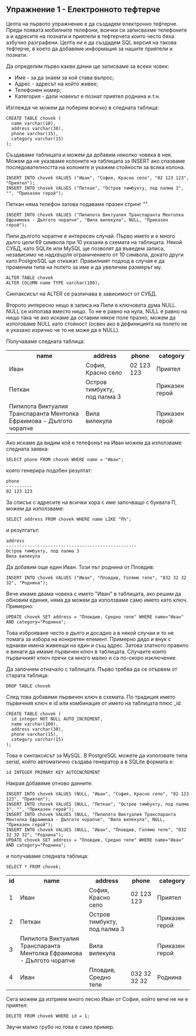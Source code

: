 ## Упражнение 1 - Електронното тефтерче

Целта на първото упражнение е да създадем електронно тефтерче. Преди появата мобилните телефони, всички си записвахме телефоните а и адресите на познати и приятели в тефтерчета които често бяха азбучно разграфени. Целта ни е да създадем SQL версия на такова тефтерче, в което да добавяме информация за нашите приятели и познати. 

Да определим първо какви данни ще записваме за всеки човек:

* Име - за да знаем за кой става въпрос;
* Адрес - адресът на който живее;
* Телефонен номер;
* Категория - дали човекът е познат приятел роднина и.т.н.


Изглежда че можем да поберем всичко в следната таблица:

~~~ {.sql}
CREATE TABLE chovek (
  name varchar(10),
  address varchar(30),
  phone varchar(15),
  category varchar(15)
);
~~~

Създаваме таблицата и можем да добавим няколко човека в нея. Можем да не указваме колоните на таблицата за INSERT ако спазваме последователността на колоните и укажем стойности за всяка колона.

~~~ {.sql}
INSERT INTO chovek VALUES ("Иван", "София, Красно село", "02 123 123", "Приятел");
INSERT INTO chovek VALUES ("Петкан", "Остров тимбукту, под палма 3", "", "Приказен герой");
~~~

Петкан няма телефон затова подаваме празен стринг "".

~~~ {.sql}
INSERT INTO chovek VALUES ("Пипилота Виктуалия Транспаранта Ментолка Ефраимова - Дългото чорапче", "Вила вилекула", NULL, "Приказен герой");
~~~

Пипи дългото чорапче е интересен случай. Първо името и е много дълго цели 69 символа при 10 указани в схемата на таблицата. Някой СУБД, като SQLite или MySQL ще позволят да въведем записа, независимо че надхвърля ограничението от 10 символа, докато други като PostgreSQL ще откажат. Правилният подход в случая е да променим типа на полето за име и да увеличим размерът му.

~~~ {.sql}
ALTER TABLE chovek
ALTER COLUMN name TYPE varchar(100);
~~~

Синтаксисът на ALTER се различава в зависимост от СУБД.

Второто интересно нещо в записа на Пипи е ключовата дума NULL. NULL се използва вместо нищо. То не е равно на нула, NULL е равно на нищо така че ако искаме да оставим някое поле празно, можем да използваме NULL като стойност (освен ако в дефиницията на полето не е указано изрично че то не може да е NULL).

Получаваме следната таблица:

<table>
<TR><TH>name</TH>
<TH>address</TH>
<TH>phone</TH>
<TH>category</TH>
</TR>
<TR><TD>Иван</TD>
<TD>София, Красно село</TD>
<TD>02 123 123</TD>
<TD>Приятел</TD>
</TR>
<TR><TD>Петкан</TD>
<TD>Остров тимбукту, под палма 3</TD>
<TD></TD>
<TD>Приказен герой</TD>
</TR>
<TR><TD>Пипилота Виктуалия Транспаранта Ментолка Ефраимова - Дългото чорапче</TD>
<TD>Вила вилекула</TD>
<TD></TD>
<TD>Приказен герой</TD>
</TR>
</table>

Ако искаме да видим кой е телефонът на Иван можем да използваме следната заявка:

~~~ {.sql}
SELECT phone FROM chovek WHERE name = "Иван";
~~~

която генерира подобен резултат:

    phone     
    ----------
    02 123 123

За списък с адресите на всички хора с име започващо с буквата П, можем да използваме:

~~~ {.sql}
SELECT address FROM chovek WHERE name LIKE "П%";
~~~

и резултатът:

    address                                           
    --------------------------------------------------
    Остров тимбукту, под палма 3
    Вила вилекула

Да добавим още един Иван. Този път роднина от Пловдив:

~~~ {.sql}
INSERT INTO chovek VALUES ("Иван", "Пловдив, Голямо тепе", "032 32 32 32", "Роднина");
~~~

Вече имаме двама човека с името "Иван" в таблицата, ако решим да обновим единия, няма да можем да използваме само името като ключ. Примерно:

~~~ {.sql}
UPDATE chovek SET address = "Пловдив, Средно тепе" WHERE name="Иван" AND category="Роднина";
~~~

Това изброяване често е дълго и досадно а в някой случаи и то не помага за избора на конкретен елемент. Примерно дядо и внук с еднакви имена живеещи на един и същ адрес. Затова златното правило е винаги да имаме първичен ключ в таблицата. Случаите които първичният ключ пречи са много малко и са по-скоро изключение.

Да започнем отначало с таблицата. Първо трябва да се отървем от старата таблица:

~~~ {.sql}
DROP TABLE chovek
~~~

След това добавяме първичен ключ в схемата. По традиция името първичния ключ е id или комбинация от името на таблицата плюс _id.

~~~ {.sql}
CREATE TABLE chovek (
  id integer NOT NULL AUTO_INCREMENT,
  name varchar(100),
  address varchar(30),
  phone varchar(15),
  category varchar(15)
);
~~~

Това е синтаксисът за MySQL. В PostgreSQL можете да използвате типа serial, който автоматично създава генератор а в SQLite формата е:

    id INTEGER PRIMARY KEY AUTOINCREMENT

Накрая добавяме отново данните:

~~~ {.sql}
INSERT INTO chovek VALUES (NULL, "Иван", "София, Красно село", "02 123 123", "Приятел");
INSERT INTO chovek VALUES (NULL, "Петкан", "Остров тимбукту, под палма 3", "", "Приказен герой");
INSERT INTO chovek VALUES (NULL, "Пипилота Виктуалия Транспаранта Ментолка Ефраимова - Дългото чорапче", "Вила вилекула", NULL, "Приказен герой");
INSERT INTO chovek VALUES (NULL, "Иван", "Пловдив, Голямо тепе", "032 32 32 32", "Роднина");
UPDATE chovek SET address = "Пловдив, Средно тепе" WHERE name="Иван" AND category="Роднина";
~~~

и получаваме следната таблица:

~~~ {.sql}
SELECT * FROM chovek;
~~~

<table>
<TR><TH>id</TH>
<TH>name</TH>
<TH>address</TH>
<TH>phone</TH>
<TH>category</TH>
</TR>
<TR><TD>1</TD>
<TD>Иван</TD>
<TD>София, Красно село</TD>
<TD>02 123 123</TD>
<TD>Приятел</TD>
</TR>
<TR><TD>2</TD>
<TD>Петкан</TD>
<TD>Остров тимбукту, под палма 3</TD>
<TD></TD>
<TD>Приказен герой</TD>
</TR>
<TR><TD>3</TD>
<TD>Пипилота Виктуалия Транспаранта Ментолка Ефраимова - Дългото чорапче</TD>
<TD>Вила вилекула</TD>
<TD></TD>
<TD>Приказен герой</TD>
</TR>
<TR><TD>4</TD>
<TD>Иван</TD>
<TD>Пловдив, Средно тепе</TD>
<TD>032 32 32 32</TD>
<TD>Роднина</TD>
</TR>
</table>

Сега можем да изтрием много лесно Иван от София, който вече не ни е приятел:

~~~ {.sql}
DELETE FROM chovek WHERE id = 1;
~~~

Звучи малко грубо но това е само пример.
